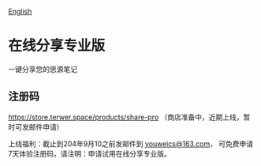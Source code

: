 [English](README.md)

# 在线分享专业版

一键分享您的思源笔记

## 注册码

https://store.terwer.space/products/share-pro （商店准备中，近期上线，暂时可发邮件申请）

上线福利：截止到204年9月10之前发邮件到 youweics@163.com， 可免费申请7天体验注册码，请注明：申请试用在线分享专业版。